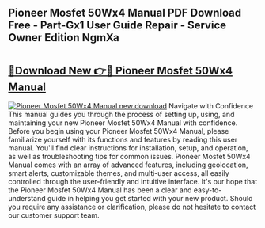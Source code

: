 ## Pioneer Mosfet 50Wx4 Manual PDF Download Free - Part-Gx1 User Guide Repair - Service Owner Edition NgmXa

# <h2><a href="http://bc51792.oget.top/?id=Pioneer+Mosfet+50Wx4+Manual">🔗Download New 👉🔴 Pioneer Mosfet 50Wx4 Manual</a></h2>

[![Pioneer Mosfet 50Wx4 Manual new download](https://i.imgur.com/5g1atiW.png)](http://bc51792.oget.top/?id=Pioneer+Mosfet+50Wx4+Manual)
Navigate with Confidence This manual guides you through the process of setting up, using, and maintaining your new Pioneer Mosfet 50Wx4 Manual with confidence. Before you begin using your Pioneer Mosfet 50Wx4 Manual, please familiarize yourself with its functions and features by reading this user manual. You'll find clear instructions for installation, setup, and operation, as well as troubleshooting tips for common issues. Pioneer Mosfet 50Wx4 Manual comes with an array of advanced features, including geolocation, smart alerts, customizable themes, and multi-user access, all easily controlled through the user-friendly and intuitive interface. It's our hope that the Pioneer Mosfet 50Wx4 Manual has been a clear and easy-to-understand guide in helping you get started with your new product. Should you require any assistance or clarification, please do not hesitate to contact our customer support team.
